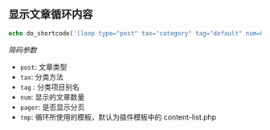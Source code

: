 ## 显示文章循环内容

```php
echo do_shortcode('[loop type="post" tax="category" tag="default" num=6 pager=0 tmp="lists"]');
```

*简码参数*

- `post`: 文章类型
- `tax`: 分类方法
- `tag` : 分类项目别名
- `num`: 显示的文章数量
- `pager`: 是否显示分页
- `tmp`: 循环所使用的模板，默认为插件模板中的 content-list.php